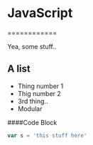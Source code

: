 # JavaScript
============

Yea, some stuff..

## A list
- Thing number 1
- Thig number 2
- 3rd thing..
- Modular

####Code Block
```javascript
var s = 'this stuff here'
```

